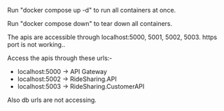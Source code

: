 Run "docker compose up -d" to run all containers at once.

Run "docker compose down" to tear down all containers.

The apis are accessible through localhost:5000, 5001, 5002, 5003. https port is not working..

Access the apis through these urls:-

- localhost:5000 -> API Gateway
- localhost:5002 -> RideSharing.API
- localhost:5003 -> RideSharing.CustomerAPI


Also db urls are not accessing.